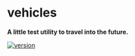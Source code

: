 # vehicles

**A little test utility to travel into the future.**

[![version](https://img.shields.io/npm/v/vehicles.svg?style=flat-square)](https://www.npmjs.com/package/vehicles)
